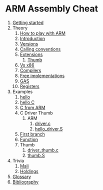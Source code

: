 # ARM Assembly Cheat

1.  [Getting started](getting-started.m)
1.  Theory
    1.  [How to play with ARM](how-to-play-with-arm.md)
    1.  [Introduction](introduction.md)
    1.  [Versions](versions.md)
    1.  [Calling conventions](calling-conventions.md)
    1.  [Extensions](extensions.md)
        1. [Thumb](thumb.md)
    1.  [Vs x86](vs-x86.md)
    1.  [Compilers](compilers.md)
    1.  [Free implementations](free-implementations.md)
    1.  [GAS](gas.md)
    1.  [Registers](registers.md)
1.  Examples
    1.  [hello](hello.S)
    1.  [hello C](hello_c.c)
    1.  [C from ARM](c_from_arm.c)
    1.  C Driver Thumb
        1.  ARM
            1.  [driver.c](driver.c)
            1.  [hello_driver.S](hello_driver.S)
    1.  [First branch](first_branch.S)
    1.  [Function](function.S)
    1.  Thumb
        1.  [driver_thumb.c](driver_thumb.c)
        1.  [thumb.S](thumb.S)
1.  Trivia
    1.  [Mali](mali.md)
    1.  [Holdings](holdings.md)
1.  [Glossary](glossary.md)
1.  [Bibliography](bibliography.md)
